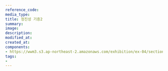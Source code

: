 ```yaml
---
reference_code:
media_type:
title: 정진성 기증2
summary:
image:
description:
modified_at:
created_at:
components:
- https://wwm3.s3.ap-northeast-2.amazonaws.com/exhibition/ex-04/section-03/정진성/정진성+기증2.JPG
tags:
-
---
```

